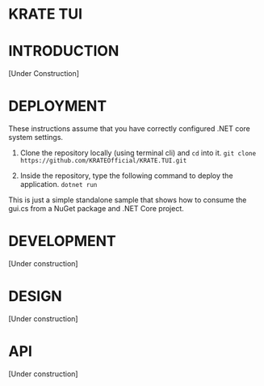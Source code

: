# KRATE TUI


# INTRODUCTION
[Under Construction]

# DEPLOYMENT

These instructions assume that you have correctly configured .NET core system settings.

1. Clone the repository locally (using terminal cli) and `cd` into it.
`git clone https://github.com/KRATEOfficial/KRATE.TUI.git`

2. Inside the repository, type the following command to deploy the application.
`dotnet run`

This is just a simple standalone sample that shows how to consume
the gui.cs from a NuGet package and .NET Core project.


# DEVELOPMENT
[Under construction]

# DESIGN
[Under construction]

# API
[Under construction]
